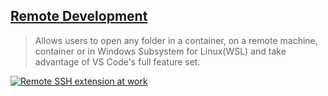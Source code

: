 ## [Remote Development](https://marketplace.visualstudio.com/items?itemName=ms-vscode-remote.vscode-remote-extensionpack)

> Allows users to open any folder in a container, on a remote machine, container or in Windows Subsystem for Linux(WSL) and take advantage of VS Code's full feature set.

[![Remote SSH extension at work](https://camo.githubusercontent.com/ad2ee49fe9be49e107f1f7d953b1de4f49b92b9d34c5bb0ecc9f28a2a0ed0a8f/68747470733a2f2f6d6963726f736f66742e6769746875622e696f2f7673636f64652d72656d6f74652d72656c656173652f696d616765732f7373682d726561646d652e676966)](https://camo.githubusercontent.com/ad2ee49fe9be49e107f1f7d953b1de4f49b92b9d34c5bb0ecc9f28a2a0ed0a8f/68747470733a2f2f6d6963726f736f66742e6769746875622e696f2f7673636f64652d72656d6f74652d72656c656173652f696d616765732f7373682d726561646d652e676966)